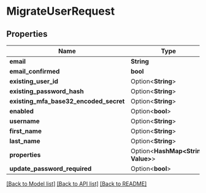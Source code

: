 # MigrateUserRequest

## Properties

| Name                                   | Type                               | Description | Notes      |
| -------------------------------------- | ---------------------------------- | ----------- | ---------- |
| **email**                              | **String**                         |             |
| **email_confirmed**                    | **bool**                           |             |
| **existing_user_id**                   | Option<**String**>                 |             | [optional] |
| **existing_password_hash**             | Option<**String**>                 |             | [optional] |
| **existing_mfa_base32_encoded_secret** | Option<**String**>                 |             | [optional] |
| **enabled**                            | Option<**bool**>                   |             | [optional] |
| **username**                           | Option<**String**>                 |             | [optional] |
| **first_name**                         | Option<**String**>                 |             | [optional] |
| **last_name**                          | Option<**String**>                 |             | [optional] |
| **properties**                         | Option<**HashMap<String, Value>**> |             | [optional] |
| **update_password_required**           | Option<**bool**>                   |             | [optional] |

[[Back to Model list]](../README.md#documentation-for-models) [[Back to API list]](../README.md#documentation-for-api-endpoints) [[Back to README]](../README.md)
